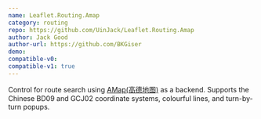 ```yaml
---
name: Leaflet.Routing.Amap
category: routing
repo: https://github.com/UinJack/Leaflet.Routing.Amap
author: Jack Good
author-url: https://github.com/BKGiser
demo: 
compatible-v0:
compatible-v1: true
---
```


Control for route search using <a href="https://www.amap.com/">AMap(高德地图)</a> as a backend. Supports the Chinese BD09 and GCJ02 coordinate systems, colourful lines, and turn-by-turn popups.
